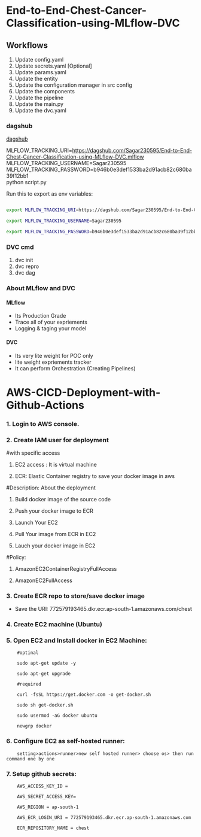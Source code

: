 # End-to-End-Chest-Cancer-Classification-using-MLflow-DVC

## Workflows

1. Update config.yaml
2. Update secrets.yaml [Optional]
3. Update params.yaml
4. Update the entity
5. Update the configuration manager in src config
6. Update the components
7. Update the pipeline
8. Update the main.py
9. Update the dvc.yaml

### dagshub
[dagshub](https://dagshub.com/)

MLFLOW_TRACKING_URI=https://dagshub.com/Sagar230595/End-to-End-Chest-Cancer-Classification-using-MLflow-DVC.mlflow \
MLFLOW_TRACKING_USERNAME=Sagar230595 \
MLFLOW_TRACKING_PASSWORD=b946b0e3def1533ba2d91acb82c680ba39f12bb1 \
python script.py

Run this to export as env variables:

```bash

export MLFLOW_TRACKING_URI=https://dagshub.com/Sagar230595/End-to-End-Chest-Cancer-Classification-using-MLflow-DVC.mlflow

export MLFLOW_TRACKING_USERNAME=Sagar230595

export MLFLOW_TRACKING_PASSWORD=b946b0e3def1533ba2d91acb82c680ba39f12bb1

```

### DVC cmd

1. dvc init
2. dvc repro
3. dvc dag

### About MLflow and DVC

#### MLflow

- Its Production Grade
- Trace all of your expriements
- Logging & taging your model

#### DVC

- Its very lite weight for POC only
- lite weight expriements tracker
- It can perform Orchestration (Creating Pipelines)

# AWS-CICD-Deployment-with-Github-Actions

### 1. Login to AWS console.

### 2. Create IAM user for deployment

#with specific access

1. EC2 access : It is virtual machine

2. ECR: Elastic Container registry to save your docker image in aws


#Description: About the deployment

1. Build docker image of the source code

2. Push your docker image to ECR

3. Launch Your EC2 

4. Pull Your image from ECR in EC2

5. Lauch your docker image in EC2

#Policy:

1. AmazonEC2ContainerRegistryFullAccess

2. AmazonEC2FullAccess

### 3. Create ECR repo to store/save docker image

   - Save the URI: 772579193465.dkr.ecr.ap-south-1.amazonaws.com/chest

### 4. Create EC2 machine (Ubuntu)

### 5. Open EC2 and Install docker in EC2 Machine:

        #optinal

        sudo apt-get update -y

        sudo apt-get upgrade

        #required

        curl -fsSL https://get.docker.com -o get-docker.sh

        sudo sh get-docker.sh

        sudo usermod -aG docker ubuntu

        newgrp docker

### 6. Configure EC2 as self-hosted runner:

        setting>actions>runner>new self hosted runner> choose os> then run command one by one

### 7. Setup github secrets:

        AWS_ACCESS_KEY_ID = 

        AWS_SECRET_ACCESS_KEY=

        AWS_REGION = ap-south-1

        AWS_ECR_LOGIN_URI = 772579193465.dkr.ecr.ap-south-1.amazonaws.com

        ECR_REPOSITORY_NAME = chest

